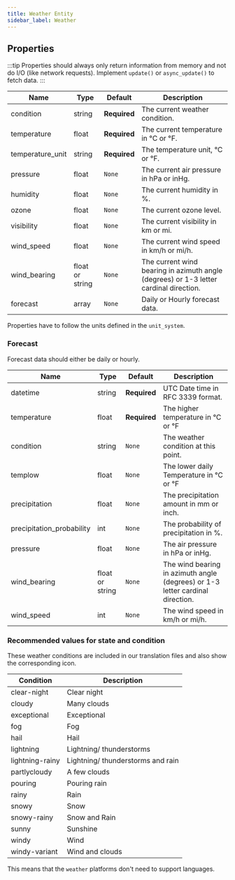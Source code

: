 ```yaml
---
title: Weather Entity
sidebar_label: Weather
---
```


## Properties

:::tip
Properties should always only return information from memory and not do I/O (like network requests). Implement `update()` or `async_update()` to fetch data.
:::

| Name | Type | Default | Description
| ---- | ---- | ------- | -----------
| condition | string | **Required** | The current weather condition.
| temperature | float | **Required** | The current temperature in °C or °F.
| temperature_unit | string | **Required** | The temperature unit, °C or °F.
| pressure | float | `None` | The current air pressure in hPa or inHg.
| humidity | float | `None` | The current humidity in %.
| ozone | float | `None` | The current ozone level.
| visibility | float | `None` | The current visibility in km or mi.
| wind_speed | float | `None` | The current wind speed in km/h or mi/h.
| wind_bearing | float or string | `None` | The current wind bearing in azimuth angle (degrees) or 1-3 letter cardinal direction.
| forecast | array | `None` | Daily or Hourly forecast data.

Properties have to follow the units defined in the `unit_system`.

### Forecast

Forecast data should either be daily or hourly.

| Name | Type | Default | Description
| ---- | ---- | ------- | -----------
| datetime | string | **Required** | UTC Date time in RFC 3339 format.
| temperature | float | **Required** | The higher temperature in °C or °F
| condition | string | `None` | The weather condition at this point.
| templow | float | `None` | The lower daily Temperature in °C or °F
| precipitation | float | `None` | The precipitation amount in mm or inch.
| precipitation_probability | int | `None` | The probability of precipitation in %.
| pressure | float | `None` | The air pressure in hPa or inHg.
| wind_bearing | float or string | `None` | The wind bearing in azimuth angle (degrees) or 1-3 letter cardinal direction.
| wind_speed | int | `None` | The wind speed in km/h or mi/h.

### Recommended values for state and condition

These weather conditions are included in our translation files and also show the corresponding icon.

| Condition | Description
| --------- | -----------
| clear-night | Clear night
| cloudy | Many clouds
| exceptional | Exceptional
| fog | Fog
| hail | Hail
| lightning | Lightning/ thunderstorms
| lightning-rainy | Lightning/ thunderstorms and rain
| partlycloudy | A few clouds
| pouring | Pouring rain
| rainy | Rain
| snowy | Snow
| snowy-rainy | Snow and Rain
| sunny | Sunshine
| windy | Wind
| windy-variant | Wind and clouds

This means that the `weather` platforms don't need to support languages.
